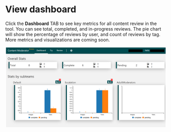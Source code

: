 <!-- 
NavPath: Content Moderator/Review Tool User Guide
LinkLabel: View Dashboard
Url: content-moderator/documentation/review-tool-user-guide/view-dashboard
Weight: 184
-->

# View dashboard #

Click the **Dashboard** TAB to see key metrics for all content review in the tool. You can see total, completed, and in-progress reviews. The pie chart will show the percentage of reviews by user, and count of reviews by tag. More metrics and visualizations are coming soon.

![View Dashboard](images/0-Dashboard.PNG)
